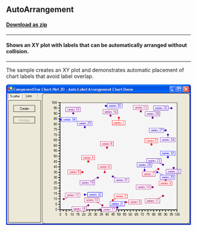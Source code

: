 ## AutoArrangement
#### [Download as zip](https://grapecity.github.io/DownGit/#/home?url=https://github.com/GrapeCity/ComponentOne-WinForms-Samples/tree/master/NetFramework\Charts\CS\AutoArrangement)
____
#### Shows an XY plot with labels that can be automatically arranged without collision.
____
The sample creates an XY plot and demonstrates automatic placement of chart labels that avoid label overlap.

![screenshot](screenshot.png)
